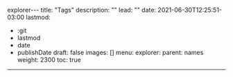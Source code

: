 explorer---
title: "Tags"
description: ""
lead: ""
date: 2021-06-30T12:25:51-03:00
lastmod:
  - :git
  - lastmod
  - date
  - publishDate
draft: false
images: []
menu: 
  explorer:
    parent: names
weight: 2300 
toc: true
---

